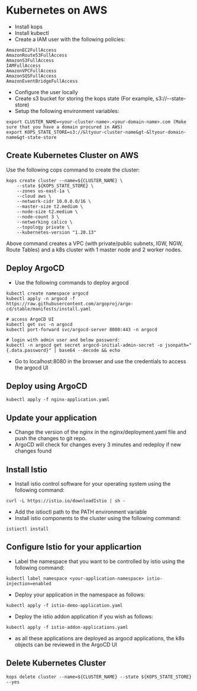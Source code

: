 # Kubernetes on AWS
- Install kops
- Install kubectl
- Create a IAM user with the following policies:
```
AmazonEC2FullAccess
AmazonRoute53FullAccess
AmazonS3FullAccess
IAMFullAccess
AmazonVPCFullAccess
AmazonSQSFullAccess
AmazonEventBridgeFullAccess
```
- Configure the user locally
- Create s3 bucket for storing the kops state (For example, s3://<your-cluster-name>-<your-domain-name>-state-store)
- Setup the following environment variables:
```
export CLUSTER_NAME=<your-cluster-name>.<your-domain-name>.com (Make sure that you have a domain procured in AWS)
export KOPS_STATE_STORE=s3://&ltyour-cluster-name&gt-&ltyour-domain-name&gt-state-store
```

## Create Kubernetes Cluster on AWS

Use the following cops command to create the cluster:

```
kops create cluster --name=${CLUSTER_NAME} \
    --state ${KOPS_STATE_STORE} \
    --zones us-east-1a \
    --cloud aws \
    --network-cidr 10.0.0.0/16 \
    --master-size t2.medium \
    --node-size t2.medium \
    --node-count 3 \
    --networking calico \
    --topology private \
    --kubernetes-version "1.20.13"
```

Above command creates a VPC (with private/public subnets, IGW, NGW, Route Tables) and a k8s cluster with 1 master node and 2 worker nodes. 

## Deploy ArgoCD

- Use the following commands to deploy argocd
```
kubectl create namespace argocd
kubectl apply -n argocd -f https://raw.githubusercontent.com/argoproj/argo-cd/stable/manifests/install.yaml

# access ArgoCD UI
kubectl get svc -n argocd
kubectl port-forward svc/argocd-server 8080:443 -n argocd

# login with admin user and below password:
kubectl -n argocd get secret argocd-initial-admin-secret -o jsonpath="{.data.password}" | base64 --decode && echo
```
- Go to localhost:8080 in the browser and use the credentials to access the argocd UI

## Deploy using ArgoCD
```
kubectl apply -f nginx-application.yaml
```

## Update your application
- Change the version of the nginx in the nginx/deployment.yaml file and push the changes to git repo. 
- ArgoCD will check for changes every 3 minutes and redeploy if new changes found 

## Install Istio

- Install istio control software for your operating system using the following command:
```
curl -L https://istio.io/downloadIstio | sh -
```
- Add the istioctl path to the PATH environment variable
- Install istio components to the cluster using the following command:
```
istioctl install
```

## Configure Istio for your applicartion

- Label the namespace that you want to be controlled by istio using the following command:
```
kubectl label namespace <your-application-namespace> istio-injection=enabled
```

- Deploy your application in the namespace as follows:
```
kubectl apply -f istio-demo-application.yaml
```

- Deploy the istio addon application if you wish as follows:
```
kubectl apply -f istio-addon-applications.yaml
```

- as all these applications are deployed as argocd applications, the k8s objects can be reviewed in the ArgoCD UI

## Delete Kubernetes Cluster

```
kops delete cluster --name=${CLUSTER_NAME} --state ${KOPS_STATE_STORE} --yes
```

